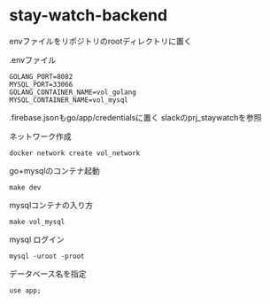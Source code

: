 # stay-watch-backend


envファイルをリポジトリのrootディレクトリに置く

.envファイル
```
GOLANG_PORT=8082
MYSQL_PORT=33066
GOLANG_CONTAINER_NAME=vol_golang
MYSQL_CONTAINER_NAME=vol_mysql
```

.firebase.jsonもgo/app/credentialsに置く
slackのprj_staywatchを参照


ネットワーク作成
```
docker network create vol_network
```


go+mysqlのコンテナ起動
```
make dev
```

mysqlコンテナの入り方
```
make vol_mysql
```

mysql ログイン
```
mysql -uroot -proot
```


データベース名を指定
```
use app;
```












